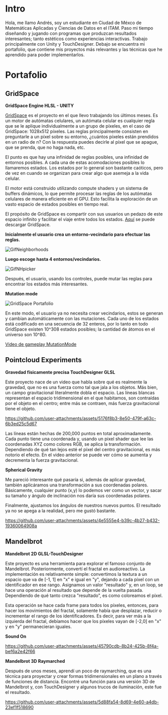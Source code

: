 
# Intro

Hola, me llamo Andrés, soy un estudiante en Ciudad de Méxco de Matemáticas Aplicadas y Ciencias de Datos en el ITAM. Paso mi tiempo diseñando y jugando con programas que produzcan resultados interesantes; tanto estéticos como experiencias interactivas. Trabajo principalmente con Unity y TouchDesigner. Debajo se encuentra mi portafolio, que contiene mis proyectos más relevantes y las técnicas que he aprendido para poder implementarlos.

# Portafolio

## GridSpace

**GridSpace Engine HLSL - UNITY**

[GridSpace](https://github.com/andressev/GridSpacee) es el proyecto en el que llevo trabajando los últimos meses. Es un motor de autómatas celulares, un autómata celular es cualquier regla que se le aplique individualmente a un grupo de píxeles, en el caso de GridSpace: 1028x512 píxeles. Las reglas principalmente consisten en preguntarle a un píxel sobre su entorno, ¿cuántos píxeles están prendidos en un radio de n? Con la respuesta puedes decirle al píxel que se apague, que se prenda, que no haga nada, etc. 

El punto es que hay una infinidad de reglas posibles, una infinidad de entornos posibles. A cada una de estas acomodaciones posibles lo llamaremos estados. Los estados por lo general son bastante caóticos, pero de vez en cuando se organizan para crear algo que asemeja a la vida celular.

El motor está construido utilizando compute shaders y un sistema de buffers dinámicos, lo que permite procesar las reglas de los autómatas celulares de manera eficiente en el GPU. Esto facilita la exploración de un vasto espacio de estados posibles en tiempo real.

El propósito de GridSpace es compartir con sus usuarios un pedazo de este espacio infinito y facilitar el viaje entre todos los estados. [Aquí](https://github.com/andressev/GridSpacee) se puede descargar GridSpace.

**Inicialmente el usuario crea un entorno-vecindario para efectuar las reglas.**

![GifNeighborhoods](https://github.com/user-attachments/assets/50d62360-fe90-4d12-9d1b-b9752f77f903)

**Luego escoge hasta 4 entornos/vecindarios.**

![GifNHpicker](https://github.com/user-attachments/assets/4b6dffc1-a23e-48b7-85d1-b621b58c3c62)

Después, el usuario, usando los controles, puede mutar las reglas para encontrar los estados más interesantes.

**Mutation mode**

![GridSpace Portafolio](https://github.com/user-attachments/assets/15eea6ea-17d4-42ae-805a-d90a68d3d044)

En este modo, el usuario ya no necesita crear vecindarios, estos se generan y cambian automáticamente con las mutaciones. Cada uno de los estados está codificado en una secuencia de 32 enteros, por lo tanto en todo GridSpace existen 10^308 estados posibles; la cantidad de átomos en el universo son 10^80.

[Video de gameplay MutationMode](https://www.youtube.com/watch?v=BqFUAaOdQgY)

## Pointcloud Experiments

**Gravedad físicamente precisa TouchDesigner GLSL**

Este proyecto nace de un video que habla sobre qué es realmente la gravedad, que no es una fuerza como tal que jala a los objetos. Más bien, un campo gravitacional literalmente dobla el espacio. Las líneas blancas representan el espacio tridimensional en el que habitamos, son contraídas por el objeto en el centro; entre más se contraen, más fuerza gravitacional tiene el objeto.

https://github.com/user-attachments/assets/5176f8b3-8e50-479f-a63c-6b3ed25c5d67

Las líneas están hechas de 200,000 puntos en total aproximadamente. Cada punto tiene una coordenada y, usando un pixel shader que lee las coordenadas XYZ como colores RGB, se aplica la transformación. Dependiendo de qué tan lejos esté el píxel del centro gravitacional, es más notorio el efecto. En el video anterior se puede ver cómo se aumenta y decrementa la fuerza gravitacional.

**Spherical Gravity**

Me pareció interesante qué pasaría si, además de aplicar gravedad, también aplicáramos una transformación a sus coordenadas polares. Básicamente, cualquier punto (x,y) lo podemos ver como un vector, y sacar su tamaño y ángulo de inclinación nos daría sus coordenadas polares.

Finalmente, ajustamos los ángulos de nuestros nuevos puntos. El resultado ya no se apega a la realidad, pero me gustó bastante.

https://github.com/user-attachments/assets/4e5555e4-b39c-4b27-b432-19360064908a

## Mandelbrot

**Mandelbrot 2D GLSL-TouchDesigner**

Este proyecto es una herramienta para explorar el famoso conjunto de Mandelbrot. Posteriormente, convertí el fractal en audioreactivo. La implementación es relativamente simple: convertimos la textura a un espacio que va de [-1, 1] en "x" e igual en "y", dejando a cada píxel con un identificador en ese rango. Asignamos un valor "resultado" y, en un loop, se hace una operación al resultado que depende de la vuelta pasada. Dependiendo de qué tanto crezca "resultado", es como coloreamos el píxel.

Esta operación se hace cada frame para todos los píxeles, entonces, para hacer los movimientos del fractal, solamente había que desplazar, reducir o incrementar el rango de los identificadores. Es decir, para ver más a la izquierda del fractal, debíamos hacer que los píxeles vayan de [-2,0] en "x" y en "y" permanecieran iguales.

**Sound On**

https://github.com/user-attachments/assets/45790cdb-8b24-425b-8f4a-bef6a2e42f66

**Mandelbrot 3D Raymarched**

Después de unos meses, aprendí un poco de raymarching, que es una técnica para proyectar y crear formas tridimensionales en un plano a través de funciones de distancia. Encontré una función para una versión 3D de Mandelbrot y, con TouchDesigner y algunos trucos de iluminación, este fue el resultado.

https://github.com/user-attachments/assets/5d88fa54-8d69-4e60-a4db-23ef1f518690
